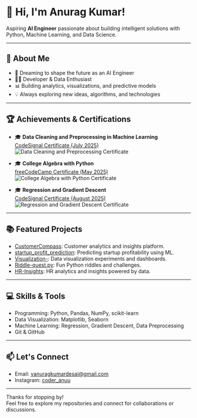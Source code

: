# 👋 Hi, I'm Anurag Kumar!

Aspiring **AI Engineer** passionate about building intelligent solutions with Python, Machine Learning, and Data Science.

---

## 🚀 About Me
- 🧠 Dreaming to shape the future as an AI Engineer
- 🧑‍💻 Developer & Data Enthusiast
- 📊 Building analytics, visualizations, and predictive models
- 💡 Always exploring new ideas, algorithms, and technologies

---

## 🏆 Achievements & Certifications

- 🎓 **Data Cleaning and Preprocessing in Machine Learning**  
  [CodeSignal Certificate (July 2025)](https://codesignal.com/learn/certificates/cmcxdqjbn0004l104jj6xvutu/courses/62)  
  ![Data Cleaning and Preprocessing Certificate](https://github.com/Anurag07-crypto/Anurag07-crypto/assets/your-image-path-here) <!-- Reference Image 1 -->
  
- 🎓 **College Algebra with Python**  
  [freeCodeCamp Certificate (May 2025)](https://freecodecamp.org/certification/_anurag_kumar/college-algebra-with-python-v8)  
  ![College Algebra with Python Certificate](https://github.com/Anurag07-crypto/Anurag07-crypto/assets/your-image-path-here) <!-- Reference Image 2 -->
  
- 🎓 **Regression and Gradient Descent**  
  [CodeSignal Certificate (August 2025)](https://codesignal.com/learn/certificates/cmcxdqjbn0004l104jj6xvutu/courses/84)  
  ![Regression and Gradient Descent Certificate](https://github.com/Anurag07-crypto/Anurag07-crypto/assets/your-image-path-here) <!-- Reference Image 3 -->

---

## 📚 Featured Projects

- [CustomerCompass](https://github.com/Anurag07-crypto/CustomerCompass): Customer analytics and insights platform.
- [startup_profit_prediction](https://github.com/Anurag07-crypto/startup_profit_prediction): Predicting startup profitability using ML.
- [Visualization-](https://github.com/Anurag07-crypto/Visualization-): Data visualization experiments and dashboards.
- [Riddle-quest.py](https://github.com/Anurag07-crypto/Riddle-quest.py): Fun Python riddles and challenges.
- [HR-Insights](https://github.com/Anurag07-crypto/HR-Insights): HR analytics and insights powered by data.

---

## 💻 Skills & Tools

- Programming: Python, Pandas, NumPy, scikit-learn
- Data Visualization: Matplotlib, Seaborn
- Machine Learning: Regression, Gradient Descent, Data Preprocessing
- Git & GitHub

---

## 📫 Let's Connect

- Email: vanuragkumardesai@gmail.com
- Instagram: [coder_anuu](https://instagram.com/coder_anuu)

---

Thanks for stopping by!  
Feel free to explore my repositories and connect for collaborations or discussions.
